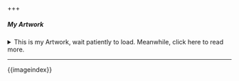 


+++
##### My Artwork
<details>
<summary>This is my Artwork, wait patiently to load. Meanwhile, click here to read more. 
</summary>
<p>
Back in college, I learned photoshop out of curiosity and proceeded to make
some artwork that I think is pretty good. The themes include photographs taken
by me during my stay in Ahmedabad and pop culture icons that were influential
in my upbringing. I relied heavily on vaporwave themes for most of the artwork.
Many of these pictures are also entirely made from scratch by me.
<p></details>

-----

{{imageindex}}


